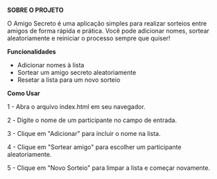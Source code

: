 **SOBRE O PROJETO**

O Amigo Secreto é uma aplicação simples para realizar sorteios entre amigos de forma rápida e prática. 
Você pode adicionar nomes, sortear aleatoriamente e reiniciar o processo sempre que quiser!


**Funcionalidades**

- Adicionar nomes à lista
- Sortear um amigo secreto aleatoriamente
- Resetar a lista para um novo sorteio


**Como Usar**

1 - Abra o arquivo index.html em seu navegador.

2️ - Digite o nome de um participante no campo de entrada.

3 - Clique em "Adicionar" para incluir o nome na lista.

4 - Clique em "Sortear amigo" para escolher um participante aleatoriamente.

5 - Clique em "Novo Sorteio" para limpar a lista e começar novamente.
